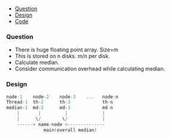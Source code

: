 - [Question](#q)
- [Design](#d)
- [Code](#c)

<a name=q></a>
### Question
- There is huge floating point array. Size=m
- This is stored on n disks. m/n per disk.
- Calculate median.
- Consider communication overhead while calculating median.

<a name=d></a>
### Design
```c++
node-1    node-2    node-3    ...   node-n
Thread-1  th-2      th-3            th-n
median-1  md-2      md-3            md-n
    |       |         |             |
    |      \/        \/             |
    ------> name-node <--------------
              main(overall median)
```
